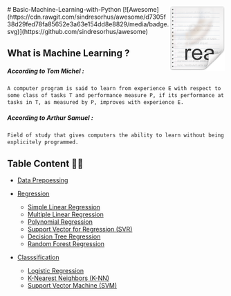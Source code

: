 <img src="icon.png" align="right" />
# Basic-Machine-Learning-with-Python [![Awesome](https://cdn.rawgit.com/sindresorhus/awesome/d7305f38d29fed78fa85652e3a63e154dd8e8829/media/badge.svg)](https://github.com/sindresorhus/awesome)


## What is Machine Learning ?
##### According to Tom Michel :
	A computer program is said to learn from experience E with respect to some class of tasks T and performance measure P, if its performance at tasks in T, as measured by P, improves with experience E.

##### According to Arthur Samuel :
	Field of study that gives computers the ability to learn without being explicitely programmed.
	
	
## Table Content :iphone::triangular_ruler:

- [Data Prepoessing](https://github.com/MachineLearner07/Basic-Machine-Learning-with-Python-and-R/tree/rezwan/Part%201.2%20-%20Data%20Preprocessing)

- [Regression](https://github.com/MachineLearner07/Basic-Machine-Learning-with-Python-and-R/tree/rezwan/Part%202.2%20%E2%80%93%20Regression)
    - [Simple Linear Regression](https://github.com/MachineLearner07/Basic-Machine-Learning-with-Python-and-R/tree/rezwan/Part%202.2%20%E2%80%93%20Regression/1.%20Simple%20Linear%20Regression)
    - [Multiple Linear Regression](https://github.com/MachineLearner07/Basic-Machine-Learning-with-Python-and-R/tree/rezwan/Part%202.2%20%E2%80%93%20Regression/2.%20Multiple%20Linear%20Regression)
    - [Polynomial Regression](https://github.com/MachineLearner07/Basic-Machine-Learning-with-Python-and-R/tree/rezwan/Part%202.2%20%E2%80%93%20Regression/3.%20Polynomial%20Regression)
    - [Support Vector for Regression (SVR)](https://github.com/MachineLearner07/Basic-Machine-Learning-with-Python-and-R/tree/rezwan/Part%202.2%20%E2%80%93%20Regression/4.%20Support%20Vector%20for%20Regression%20(SVR))
    - [Decision Tree Regression](https://github.com/MachineLearner07/Basic-Machine-Learning-with-Python-and-R/tree/rezwan/Part%202.2%20%E2%80%93%20Regression/5.%20Decision%20Tree%20Regression)
    - [Random Forest Regression](https://github.com/MachineLearner07/Basic-Machine-Learning-with-Python-and-R/tree/rezwan/Part%202.2%20%E2%80%93%20Regression/6.%20Random%20Forest%20Regression)

- [Classsification](https://github.com/MachineLearner07/Basic-Machine-Learning-with-Python-and-R/tree/rezwan/Part%203.2%20-%20Classsification)
    - [Logistic Regression](https://github.com/MachineLearner07/Basic-Machine-Learning-with-Python-and-R/tree/rezwan/Part%203.2%20-%20Classsification/1.%20Logistic%20Regression)
    - [K-Nearest Neighbors (K-NN)](https://github.com/MachineLearner07/Basic-Machine-Learning-with-Python-and-R/tree/rezwan/Part%203.2%20-%20Classsification/2.%20K-Nearest%20Neighbors%20(K-NN))
    - [Support Vector Machine (SVM)](https://github.com/MachineLearner07/Basic-Machine-Learning-with-Python-and-R/tree/rezwan/Part%203.2%20-%20Classsification/3.%20Support%20Vector%20Machine%20(SVM))

